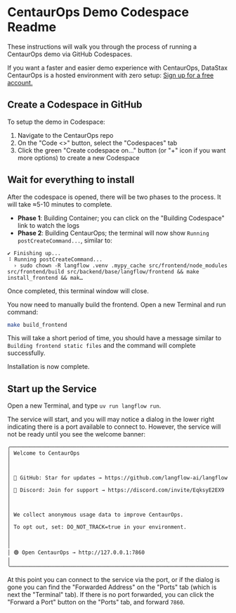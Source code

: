 # CentaurOps Demo Codespace Readme

These instructions will walk you through the process of running a CentaurOps demo via GitHub Codespaces.

If you want a faster and easier demo experience with CentaurOps, DataStax CentaurOps is a hosted environment with zero setup: [Sign up for a free account.](https://astra.datastax.com/signup?type=langflow)

## Create a Codespace in GitHub

To setup the demo in Codespace:

1. Navigate to the CentaurOps repo
2. On the "Code <>" button, select the "Codespaces" tab
3. Click the green "Create codespace on..." button (or "+" icon if you want more options) to create a new Codespace

## Wait for everything to install

After the codespace is opened, there will be two phases to the process. It will take ≈5-10 minutes to complete.

* **Phase 1**: Building Container; you can click on the "Building Codespace" link to watch the logs
* **Phase 2**: Building CentaurOps; the terminal will now show `Running postCreateCommand...`, similar to:

```
✔ Finishing up...
⠸ Running postCreateCommand...
  › sudo chown -R langflow .venv .mypy_cache src/frontend/node_modules src/frontend/build src/backend/base/langflow/frontend && make install_frontend && mak…
```

Once completed, this terminal window will close.

You now need to manually build the frontend. Open a new Terminal and run command:

```bash
make build_frontend
```

This will take a short period of time, you should have a message similar to `Building frontend static files` and the command will complete successfully. 

Installation is now complete.

## Start up the Service

Open a new Terminal, and type `uv run langflow run`.

The service will start, and you will may notice a dialog in the lower right indicating there is a port available to connect to. However, the service will not be ready until you see the welcome banner:

```
╭───────────────────────────────────────────────────────────────────────╮
│ Welcome to CentaurOps                                                   │
│                                                                       │
│ 🌟 GitHub: Star for updates → https://github.com/langflow-ai/langflow  │
│ 💬 Discord: Join for support → https://discord.com/invite/EqksyE2EX9   │
│                                                                       │
│ We collect anonymous usage data to improve CentaurOps.                  │
│ To opt out, set: DO_NOT_TRACK=true in your environment.               │
│                                                                       │
│ 🟢 Open CentaurOps → http://127.0.0.1:7860                               │
╰───────────────────────────────────────────────────────────────────────╯
```

At this point you can connect to the service via the port, or if the dialog is gone you can find the "Forwarded Address" on the "Ports" tab (which is next the "Terminal" tab). If there is no port forwarded, you can click the "Forward a Port" button on the "Ports" tab, and forward `7860`. 